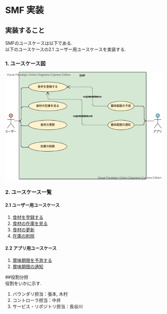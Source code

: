 # SMF 実装

## 実装すること
SMFのユースケースは以下である.  
以下のユースケースの2.1 ユーザー用ユースケースを実装する.  
  
### 1. ユースケース図

<img src="../usecase/SMF.vpd.png">

### 2. ユースケース一覧
#### 2.1 ユーザー用ユースケース
1. [食材を登録する](../usecase/食材登録ユースケース.md)
2. [食材の在庫を見る](../usecase/在庫確認ユースケース.md)
3. [食材の更新](../usecase/usecase_update.md)
4. [在庫の削除](../usecase/usecase_delete.md)

#### 2.2 アプリ用ユースケース
1. [賞味期限を予測する](../usecase/予測ユースケース.md)
2. [賞味期限の通知](../usecase/通知ユースケース.md)  
  
##役割分担  
役割をいかに示す.  
1. バウンダリ担当：張本, 木村  
2. コントローラ担当：中井  
3. サービス・リポジトリ担当：長谷川  
